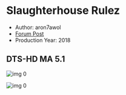 # Slaughterhouse Rulez

* Author: aron7awol
* [Forum Post](https://www.avsforum.com/threads/bass-eq-for-filtered-movies.2995212/post-57720016)
* Production Year: 2018

## DTS-HD MA 5.1

![img 0](https://i.imgur.com/1oG26iz.jpg)

![img 0](https://i.imgur.com/SjkeRgX.jpg)

